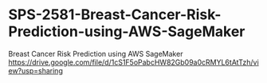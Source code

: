 # SPS-2581-Breast-Cancer-Risk-Prediction-using-AWS-SageMaker
Breast Cancer Risk Prediction using AWS SageMaker
https://drive.google.com/file/d/1cS1F5oPabcHW82Gb09a0cRMYL6tAtTzh/view?usp=sharing
